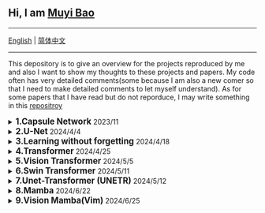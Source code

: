 ## Hi, I am [Muyi Bao](https://github.com/BaoBao0926/BaoBao0926.github.io)

---

[English](https://github.com/BaoBao0926/Paper_reproducing/blob/main/README.md) | [简体中文](https://github.com/BaoBao0926/Paper_reproducing/blob/main/README_chinese.md)

---


This depository is to give an overview for the projects reproduced by me and also I want to show my thoughts to these projects and papers. My code often has very detailed comments(some because I am also a new comer so that I need to make detailed comments to let myself understand). As for some papers that I have read but do not reporduce, I may write something in this [repositroy](https://github.com/BaoBao0926/Paper_reading)


  <!--    -----------------------------------------1.CapsNet -------------------------------------------------------  -->
<details> 
   <summary>
   <b style="font-size: larger;">1.Capsule Network</b> 2023/11
   </summary>   
   
   <br />
   
  The idea of Capsule network is very novel and interesting

  1.Change commonly used scalars (this paper think the matrixes normally used in CNN are all scalar, but sometimes we may think these are vectors or matrixs) into vectors and hence proposing a algorithm, Dynamic Routing. In my opinion, the Dynamic routing is powerful for feature extraction, at least it gives a new idea to extract features. 

  2.It keeps using a idea of capsules.

  But training CapsNet is costly. Additionaly, compared with nowadays model, CapsNet shows its inability to more general and complex datasets. It is very hard to deal with complex datasets.

  I refer this [repository](https://github.com/gram-ai/capsule-networks) to write the code

  Paper: [Dynamic Routing Between Capsules](https://proceedings.neurips.cc/paper_files/paper/2017/hash/2cad8fa47bbef282badbb8de5374b894-Abstract.html)

  Architecture:
  
  <img src="https://github.com/BaoBao0926/Overview-of-Reproduced-Project/blob/main/Code/001.Capsule%20Network/583dc5ed79e1282895f8cd937e3a17e.png" alt="Model" style="width: 500px; height: auto;"/>
 
  Dynamic Routing Algorithm:
  
  <img src="https://github.com/BaoBao0926/Overview-of-Reproduced-Project/blob/main/Code/001.Capsule%20Network/93dd912e6da6c2b7ec1df004c736e8e.png" alt="Model" style="width: 500px; height: auto;"/>
 
  
   
</details>


  <!--    -----------------------------------------2. U-Net   -------------------------------------------------------  -->
<details> 
   <summary>
   <b style="font-size: larger;">2.U-Net </b> 2024/4/4
   </summary>   
   
   <br />
   
  U-Net is used in segmentation task. The architecture is relatively simple, therefore suitable for new begineers to start learning how to deal with segmentation task. 

  It is used in medical field at first. I see a explanation that because the structure of medical images is constraint, relatively shallower model may work better.

   Paper: [U-Net-Based medical image segmentation](https://ncbi.longhoe.net/pmc/articles/PMC9033381/)

Architecture:

<img src="https://github.com/BaoBao0926/Overview-of-Reproduced-Project/blob/main/Code/002.U-Net/architecutre.png" alt="Model" style="width: 500px; height: auto;"/>


   
</details>




  <!--    -----------------------------------------  3.Learning without forgetting   -------------------------------------------------------  -->
<details> 
   <summary>
   <b style="font-size: larger;">3.Learning without forgetting </b>2024/4/18
   </summary>   
   
   <br />
   
  Learning withou forgetting (LwF) is used to deal with continual learning task in classification task. Some papers regard this paper as the first paper to systematically define continual learning (CL). In my opinion, it indead gives a lots of insights to CL. 

As to its metholodogy, it can be regared as the most simple way to use Knowledge Distillation (KD) into CL area. This project is very suitable for new begineers who want to learn continual learning using KD.

Additionally, the way of its CL is continually learn one class in one dataset. Taking CUB-200 dataset as example, it will learn one category on one time. Normally, we may think learn all categories of one dataset on one time.

I give very detailed comments in this project. I referred to this [project](https://github.com/ngailapdi/LWF). But the implementation way is different. I am not sure which one is better. But I think my code is very clear.

Paper: [Learning without Forgetting](https://ieeexplore.ieee.org/abstract/document/8107520)

Original Repository: [here](https://github.com/lizhitwo/LearningWithoutForgetting)

Architecture:

<img src="https://github.com/BaoBao0926/Overview-of-Reproduced-Project/blob/main/Code/003.Learning-without-forgetting/architecture.png" alt="Model" style="width: 600px; height: auto;"/>

Algorithm:

<img src="https://github.com/BaoBao0926/Overview-of-Reproduced-Project/blob/main/Code/003.Learning-without-forgetting/algorithm.png" alt="Model" style="width: 500px; height: auto;"/>


</details>



  <!--    ----------------------------------------- 4.Transformer   -------------------------------------------------------  -->
<details> 
   <summary>
   <b style="font-size: larger;">4.Transformer </b> 2024/4/25
   </summary>   
   
   <br />
   
There are a lots of paper and repostories to expain it. I also need learn these insights.

The reason why I learn this is that in 2021 transformer is used in Computer Vision(Vision Transformer ViT). Therefore, I learned Transformer, which should be used in NLP.

I learn Transformer by this [blog](https://blog.csdn.net/benzhujie1245com/article/details/117173090?spm=1001.2014.3001.5506), offering very detailed explanation.

I refer this [repository](https://github.com/datawhalechina/dive-into-cv-pytorch) 's code to write my code. I give many detailed explanation and I re-constructure the code skeleton so that it is easier for new comer(also for myself) to learn, and then can understand what source code is doing.

Paper: [Attention is all you need](https://proceedings.neurips.cc/paper_files/paper/2017/hash/3f5ee243547dee91fbd053c1c4a845aa-Abstract.html)

The architecture:

<img src="https://github.com/BaoBao0926/Overview-of-Reproduced-Project/blob/main/Code/004.Transformer/358b56267a5fde9e4c42fae0f31a635.png" alt="Model" style="width: 350px; height: auto;"/>

</details>


  <!--    ----------------------------------------- 5.Vision Transformer   -------------------------------------------------------  -->
<details> 
   <summary>
   <b style="font-size: larger;">5.Vision Transformer </b>  2024/5/5
   </summary>   
   
   <br />
   
In 2021, a team used almost unchanged Transformer used in image classification, which give people an idea that Transformer orinigal used in NLP can also be used in Computer Vision. This is a huge improvement in Vision field. Many records have been broken by Transofrmer-based model. It prove transformer can be used in CV and if at scale, Transformer can even performer better. Based on this work, a lot of work has been born.

If you can write the code of Transformer, Vision Transformer(ViT) is also easy for you because there is not decoder. 

I learn ViT through this [bilibili vedio](https://www.bilibili.com/video/BV15P4y137jb?vd_source=80b346be9e1c1a93109688bf064e5be1) and this [one](https://www.bilibili.com/video/BV1Uu411o7oY?p=2&vd_source=80b346be9e1c1a93109688bf064e5be1), this [blog](https://blog.csdn.net/qq_51957239/article/details/132912677?spm=1001.2014.3001.5506).

Writing code refer to this [bilibili vedio](https://www.bilibili.com/video/BV1Uu411o7oY?p=2&vd_source=80b346be9e1c1a93109688bf064e5be1) and this [repository](https://github.com/lucidrains/vit-pytorch) and the [authrity repository](https://github.com/google-research/vision_transformer)

Paper: [An Image is Worth 16x16 Words: Transformers for Image Recognition at Scale](https://arxiv.org/abs/2010.11929)

The architecture: 

<img src="https://github.com/BaoBao0926/Overview-of-Reproduced-Project/blob/main/Code/005.Vision-Transformer(ViT)/87c2a66be6f2a38f76d2a158fe79f28.png" alt="Model" style="width: 700px; height: auto;"/>


</details>


   <!--    ----------------------------------------- 6.Swin Transformer   -------------------------------------------------------  -->
<details> 
   <summary>
   <b style="font-size: larger;">6.Swin Transformer</b> 2024/5/11
   </summary>   
   
   <br />

Swin Transformer is a work based on Vision Transformer(ViT) and solve the problem of large image resolution and high computational complexity. This is almost a landmark work, breaking the record in countless computer vision tasks. It proves swin transformer can be used as an gerneral backbone in CV.

Its code is very good, which I learn a lot from it. I encourage everyone to reproduce this code, which must can give a lot of insight and improving your coding ability.

In its paper and many resource, it says it is better to have a pre-train. I simply train the swim-transformer on FOOD101 (just as an simple experiment). I found three issue: 1) It is very hard to train, requiring hugh computation cost (before this, I just train CNN rathan than transformer-based model). 2) Training a network from scratch will have poor initial results 3) Hyperparameters i.e. learning rate are very important. These are all my findings, which may be wrong.


The source I refer: a bilibili [vedio](https://www.bilibili.com/video/BV13L4y1475U?vd_source=80b346be9e1c1a93109688bf064e5be1) to explain paper, 
a bilibili [vedio](https://www.bilibili.com/video/BV1zT4y197Fe?p=2&vd_source=80b346be9e1c1a93109688bf064e5be1) to explain to code, a CSDN [blog](https://blog.csdn.net/qq_45848817/article/details/127105956?ops_request_misc=&request_id=&biz_id=102&utm_term=Swim%20transformer%E4%BB%8B%E7%BB%8D&utm_medium=distribute.pc_search_result.none-task-blog-2~all~sobaiduweb~default-0-127105956.142^v100^pc_search_result_base4&spm=1018.2226.3001.4187) to explain the Swim Transformer,
a CSDN [blog](https://blog.csdn.net/beginner1207/article/details/138034012?ops_request_misc=&request_id=&biz_id=102&utm_term=Droppath&utm_medium=distribute.pc_search_result.none-task-blog-2~all~sobaiduweb~default-0-138034012.142^v100^pc_search_result_base4&spm=1018.2226.3001.4187) to introduce Dropath(it is my first time to see this),

Original paper: [Swin transformer: Hierarchical vision transformer using shifted windows](https://openaccess.thecvf.com/content/ICCV2021/html/Liu_Swin_Transformer_Hierarchical_Vision_Transformer_Using_Shifted_Windows_ICCV_2021_paper)

Official repository: [here](https://github.com/microsoft/Swin-Transformer)

<img src="https://github.com/BaoBao0926/Overview-of-Reproduced-Project/blob/main/Code/006.Swin-Transformer/1fec248384cc012c87ac288d50e980f.png" alt="Model" style="width: 700px; height: auto;"/>

</details>

  <!--    ----------------------------------------- 7.Unet-Transformer (UNETR)   -------------------------------------------------------  -->
<details> 
   <summary>
   <b style="font-size: larger;">7.Unet-Transformer (UNETR)</b> 2024/5/12
   </summary>   
   
   <br />

Based on the work of Vision Transformer (ViT), this paper proposed a work named UNEt-TRansformer (UNETR), which is used to deal with 3D medical images. The whole architecture is like U-net and the encodder is replaced by ViT. 

This is my first time to see how to deal with 3D image. Dealing 3D is quite different. Normally use torch.nn.Conv3d. The most different is the image size. The 3D image dimension is like (batch_size, one image channel, height(frame), height, width). Take vedio as example: if there are 10 vedios, each consisting 20 frames, RGB image(3 channels), 224*224 pixel, it will be (10, 3, 20, 224, 224)

There is also a work based on this one and Swin-Transformer, named Swin-UNETR, which should be very similar.

The code in official repository use monai libiary, which can provide a fast track for code change proposals and demonstrating cutting-edge research ideas. But in my code, I used the ViT code reproduced by myself to reproduce UNETR. 

I think if you have implemented ViT or want to use monai libiary, implementation of UNETR is not a hard thing. 

Training such transformer-based network is computational cost. I use my conputer(CPU only) to run the forward part with the image size (2, 1, 128, 128, 128), which need about one minutes. Without good GPU, it very hard to get result. This is also my first time to get an intuitive sense of how much computing resources transofrmer consumes.

Original paper: [Unetr: Transformers for 3d medical image segmentation](https://openaccess.thecvf.com/content/WACV2022/html/Hatamizadeh_UNETR_Transformers_for_3D_Medical_Image_Segmentation_WACV_2022_paper.html)

Official repository: [here](https://github.com/Project-MONAI/research-contributions/tree/main)

Refered repository: [here](https://github.com/tamasino52/UNETR/blob/main/unetr.py)


<img src="https://github.com/BaoBao0926/Overview-of-Reproduced-Project/raw/main/Code/007.UNETR/model.png" alt="Model" style="width: 700px; height: auto;"/>


</details>


  <!--    ----------------------------------------- 8.Mamba   -------------------------------------------------------  -->
<details> 
   <summary>
   <b style="font-size: larger;">8.Mamba</b> 2024/6/22
   </summary>   
   
   <br />

From the perspective of the result and performance, Mamba seem to can shake transofrmer's position. Mamba can outperformer than Transformer slight while calculating much faster. It seems to be a substitute for Transformer. With the development of Transformer, one disadvantage is the time complexity is O(n^2). As models get bigger, the problem gets worse. However, Mamba is O(n), which can well solve this problem.

Another point is that Transoformer's self-attention mechanism is actually not supported by any theory, it seems to be just a patchwork of modules (although it seems to make sense). But Mamba is supported by the State space model theory, which I learn in my undergraduate Y3. This gives mamba a higher interpretability. To some extend, Mamba has very similar idea with RNN/LSTM. They are a kind of forward flow, from the previous one and input at this time to the next.

In short, I think Mamba has a lot of advantages, and it can do better than transformer at the beginning of its birth, and its emergence is expected to greatly promote the development of the field, at least using the idea of SSM is great. 

The paper of Mamba is very abstract. Fortunally, many blogs and videos try to explain it, which give me lots insights. 

Paper: [Mamba: Linear-Time Sequence Modeling with Selective State Spaces](https://arxiv.org/abs/2312.00752)

Official Repository: [here](https://github.com/state-spaces/mamba/tree/main) 

I recommend this [CSND blog](https://blog.csdn.net/v_JULY_v/article/details/134923301?ops_request_misc=%257B%2522request%255Fid%2522%253A%2522171905345716800182784276%2522%252C%2522scm%2522%253A%252220140713.130102334.pc%255Fall.%2522%257D&request_id=171905345716800182784276&biz_id=0&utm_medium=distribute.pc_search_result.none-task-blog-2)

I recommend these BiliBili videos: [1](https://www.bilibili.com/video/BV1vF4m1F7KG?vd_source=80b346be9e1c1a93109688bf064e5be1), [2](https://www.bilibili.com/video/BV1KH4y1W7cm?vd_source=80b346be9e1c1a93109688bf064e5be1), [3](https://www.bilibili.com/video/BV1gy411Y7xa?vd_source=80b346be9e1c1a93109688bf064e5be1), [4](https://www.bilibili.com/video/BV1hf421D7km?vd_source=80b346be9e1c1a93109688bf064e5be1) and [5](https://www.bilibili.com/video/BV1Xn4y1o7TE?vd_source=80b346be9e1c1a93109688bf064e5be1). After seeing these videos, I get a lots of insights and know what Mamba is.

Although a lots materials to explain what Mamba is, I think the the code and architecture of Mamba is not very clear and these materials do not focus on the code. But I found this [repository](https://github.com/johnma2006/mamba-minimal), which provide the minimal implementation. After seeing this code, I know basicly what the Mamba code is. In my reprodeced code, I give detailed comments to explain each part.

mamba_minimal.py is the work of the [repository](https://github.com/johnma2006/mamba-minimal) mentioned above.

mamba_minimal_muyi.py is what I reproduced and give detailed comments.

mamba_main is official full implementation and I give some comments.

I put some import picture here:

The whole architecture demo:

<img src="https://github.com/BaoBao0926/Overview-of-Reproduced-Project/blob/main/Code/008.Mamba/pictures/whole_architecture.png" alt="Model" style="width: 700px; height: auto;"/>

The formula for delta,A,B,C,D:

<img src="https://github.com/BaoBao0926/Overview-of-Reproduced-Project/blob/main/Code/008.Mamba/pictures/formula.png" alt="Model" style="width: 700px; height: auto;"/>

The algorithm for SSM:

<img src="https://github.com/BaoBao0926/Overview-of-Reproduced-Project/blob/main/Code/008.Mamba/pictures/algorithm.png" alt="Model" style="width: 700px; height: auto;"/>

The Mamba block architecture:

<img src="https://github.com/BaoBao0926/Overview-of-Reproduced-Project/blob/main/Code/008.Mamba/pictures/architecture.png" alt="Model" style="width: 700px; height: auto;"/>

</details>




 <!--    ----------------------------------------- 9.Vision Mamba(Vim)   -------------------------------------------------------  -->
<details> 
   <summary>
   <b style="font-size: larger;">9.Vision Mamba(Vim)</b> 2024/6/25
   </summary>   
   
   <br />

Very similar to the relationship of Transformer and Vision Transformer, Vision Mamba(Vim) has the similar idea with them based on Mamba. Vim has the potential to become the universal backbone of the new CV field. Performance and speed are higher than Transormer. 

In addition, I have an idea that since Mamba can process very long sequences of text (such as millions of pixels), the image is unlikely to reach millions of patches no matter how many pixals image is. Therefore, Vim should not forget too much of the previous patch content when processing images (note that Vim is a timing-sequence model). So processing images as time series data does not reduce performance. Vision Transofrmer does not reduce performance because it is parallelized, and each patch is computed at the same time.

Vision Mmaba has two major innovations:

1.Use mamba in computer vision field.

2.Use bidirectional SSM, which leads to a lots of similar works.


I only see this Bilibili [video](https://www.bilibili.com/video/BV1hf421D7km?vd_source=80b346be9e1c1a93109688bf064e5be1). I know Vim when I learn Mamba. This is not too hard because it is very similar with the relationship of Transformer and Vision Transformer.

The official repository is [here](https://github.com/hustvl/Vim). 

The paper: [Vision Mamba: Efficient Visual Representation Learning with Bidirectional State Space Model](https://arxiv.org/abs/2401.09417)

As for code, I did not see any codes that can help people to understand. In my reprodeced code, I make a toy version(very simple one, similar to mamba_minimal). I also give a very detail comments in the souce code of Vision mamba. In the source code, I find there's something that seems to be wrong: When conducting bidirectional SSM, it use two Vim block, one used for forward and other one used for backward. This is not consist with the architecture described in the paper picture. I also show the real architecture below.


The Vision Mamba architecture:

<img src="https://github.com/BaoBao0926/Overview-of-Reproduced-Project/blob/main/Code/009.Vision%20Mamba(Vim)/architecture.png" alt="Model" style="width: 800px; height: auto;"/>

The real Vim architecture in code:

<img src="https://github.com/BaoBao0926/Overview-of-Reproduced-Project/blob/main/Code/009.Vision%20Mamba(Vim)/real_architecture.png" alt="Model" style="width: 650px; height: auto;"/>


The Vision Mmaba algorithm:

<img src="https://github.com/BaoBao0926/Overview-of-Reproduced-Project/blob/main/Code/009.Vision%20Mamba(Vim)/algorithm.png" alt="Model" style="width: 350px; height: auto;"/>

</details>

















